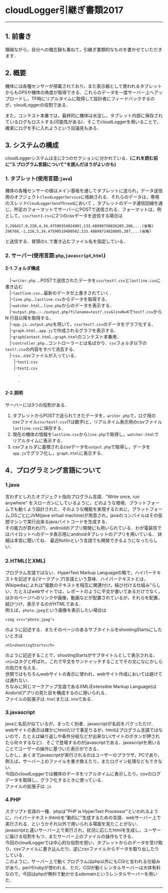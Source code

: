 # cloudLogger引継ぎ書類2017

***
## 1. 前書き
僭越ながら，自分への備忘録も兼ねて，引継ぎ書類的なものを書かせていただきます．

## 2. 概要
機体には各種センサーが搭載されており，また表示器として使われるタブレットからもGPSや機体の角度が取得できる．これらのデータを一度サーバー上へアップロードし，TF時にリアルタイムに取得して設計者にフィードバックするのが，cloudLoggerの役割である．

また，コンテスト本番では，最終的に機体は水没し，タブレット内部に保存されているログもロストする(可能性がある)．そこでcloudLoggerを用いることで，確実にログを手に入れようという目論見もある．

## 3. システムの構成
cloudLoggerシステムは主に2つのセクションに分かれている．**(これを読む前に"3.プログラム言語について"を読んだほうがよいかも)**
### 1. タブレット(使用言語:`java`)
機体の各種センサーの値はメイン基板を通してタブレットに送られ，データ送信用のオブジェクト`CloudLoggerService`に格納される．それらのデータは，専用のスレッド`CloudLoggerSendThread`において
，タブレットのデータ通信回線を通じ，所定のフォーマットでサーバーにPOSTで送信される．フォーマットは，例として，`csv/test3.csv`に2つのcsvデータを送信する場合は
```test3.csv:
3,296417,0,228,4,34.47590354024991,133.48898750826285,286,...(省略)
296768,-1,226,5,34.47590510480562,133.48898724810005,287,...(省略)
```
と送信する．冒頭の`3,`で書き込むファイル名を指定している．
### 2. サーバー(使用言語:`php`,`javascript`,`html`)
#### 2-1.フォルダ構成
　|-`writer.php` ...POSTで送信されたデータを`csv/test?.csv`と`lastline.csv`に書き込む  
　|-`lastline.csv`...最新のデータが上書きされていく．  
　|-`line.php`...`lastline.csv`からデータを取得する．  
　|-`watcher.html`...`line.php`からのデータを表示する．  
　|-`output.php`...`~./output.php?filename=test?.csv&lineN=N`で`test?.csv`からN 行目以降を取得する．  
　|-`app.js`...`output.php`を用いて，`csv/test?.csv`のデータをグラフ化する．  
　|-`graph.html`...`app.js`で作成されるグラフを表示する．  
　|-`graphContest.html`...`graph.html`のコンテスト本番用．  
　|-`controller.php`...コントローラーとは名ばかり．`csv`フォルダ以下の`test?.csv`の内容をすべて消去する．  
　|-`csv`...csvファイルが入っている．  
　　|-`test1.csv`  
　　|-`test2.csv`  
　　　.  
　　　.  
#### 2-2.説明
サーバーには3つの役割がある．
1. タブレットからPOSTで送られてきたデータを，`writer.php`で，ログ用のcsvファイル`csv/test?.csv`(?は数字)と，リアルタイム表示用のcsvファイル`lastline.csv`に保存する．
2. 現在の機体の情報を`lastline.csv`から`line.php`で取得し，`watcher.html`でリアルタイムに表示する．
3. csvフォルダに蓄積されるcsvデータを`output.php`で取得し，データを`app.js`でグラフ化し，`graph.html`に表示する．

## 4．プログラミング言語について
### 1.java
言わずとしれたオブジェクト指向プログラム言語．"Write once, run anywhere" をスローガンにしているように，どのような環境，プラットフォームでも動くよう設計された．そのような機能を実現するために，プラットフォーム,OSごとにJVM(java virtual machine)が用意され，javaのコンパイルはその仮想マシンで実行出来るjavaバイトコードを生成する．  
その能力が買われ(?)，androidのアプリ開発にも用いられている．わが電装班ではパイロットへのデータ表示用にandroidタブレットのアプリを用いている． 詳細は本宮に聞いてね．
最近Kotlinという言語でも開発できるようになったらしい．
### 2.HTML(とXML)
プログラム言語ではない．HyperText Markup Languageの略で，ハイパーテキストを記述する(マークアップ)言語という意味．ハイパーテキストとは，Wikipediaによれは"複数のテキストを相互に関連付け，結び付ける仕組み"らしい．たとえばwebサイトでは，レポートのように平文が書いてあるだけでなく，ほかのページへのリンクや画像，動画などが配置されているが，それらを配置，結びつけ，表示するのがHTMLである．  
例えば，`photo.jpeg`という画像を表示したい場合は
```
<img src="photo.jpeg">
```
のように記述する．またそのページのあるサブタイトルをshootingStartsにしたいときは
```
<h1>shootingStarts</h>
```
のように記述することで，shootingStartsがサブタイトルとして表示される．
`<h1>`はタグと呼ばれ，これで平文をサンドイッチすることでその文になにかしらの効力を与える．  
世間ではもちろんwebサイトの表示に使われ，webサイト作成においては避けては通れない．  
ちなみに同じマークアップ言語であるXML(Extensible Markup Language)はAndoridアプリの見た目を構成するのに用いられる．  
ファイルの拡張子は`.html`または`.htm`である．
### 3.javascript
javaと名前が似ているが，まったく別者．javascriptが名前をパクっただけ．  
webサイトの表示は確かにhtmlだけで事足りるが，htmlはプログラム言語ではないので，たとえば繰り返しや条件分岐などが出来ない(サイトのボタンが押されたら何々するなど)．そこで登場するのがjavascriptである．javascriptを用いることでユーザーの操作に基づいた表示ができる．  
しかし，あくまでjavascriptが実行されるのはユーザーのブラウザ，PCであり，例えば，サーバー上のファイルを書き換えたり，またログイン処理などもできない.  
今回のcloudLoggerでは機体のデータをリアルタイムに表示したり，csvのログデータを取得し，グラフ化するときに使っている．  
ファイルの拡張子は`.js`

### 4.PHP
スクリプト言語の一種．phpは"PHP is HyperText Processor"といわれるように，ハイパーテキスト(html)を"動的に"生成するための言語．webサーバー上で実行される．というかそれ以外で用いられる場面を見たことがない．  
javascriptと違いサーバー上で実行され，状況に応じたhtmlを生成し，ユーザーに届ける役割をもつ．またサーバー上のファイルの操作もできる．  
今回のcloudLoggerでは中心的な役割を担い，タブレットからのデータを受け取り，csvファイルに書き込んだり，逆にcsvファイルからデータを取り出したりしている．  
このように，サーバー上で動くプログラムはphp以外にもCGIと言われる仕組みがあり，perlやrubyが使われる．ただ，CGIが動くレンタルサーバーは大体有料なので，今回はphpが無料で動かせるxdomainというレンタルサーバーを用いた．

***

